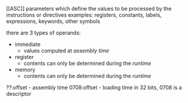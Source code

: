 [[ASC]]
parameters which define the values to be processed by the instructions or directives 
examples: registers, constants, labels, expressions, keywords, other symbols 


there are 3 types of operands:
- immediate 
	- values computed at *assembly time*
- register
	- contents can only be determined during the *runtime*
- memory 
	- contents can only be determined during the *runtime*

??:offset - assembly time 
0708:offset - loading time 
in 32 bits, 0708 is a descriptor 

